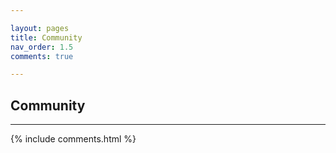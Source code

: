 ```yaml
---

layout: pages
title: Community
nav_order: 1.5
comments: true

---
```


## Community 

---

{% include comments.html %}
